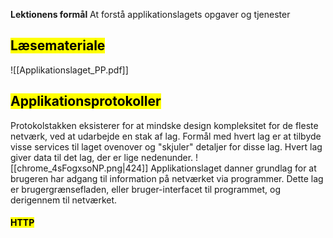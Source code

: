 **Lektionens formål**
At forstå applikationslagets opgaver og tjenester
## <mark class="hltr-orange">Læsemateriale</mark>
![[Applikationslaget_PP.pdf]]



## <mark class="hltr-green">Applikationsprotokoller</mark>
Protokolstakken eksisterer for at mindske design kompleksitet for de fleste netværk, ved at udarbejde en stak af lag.
Formål med hvert lag er at tilbyde visse services til laget ovenover og "skjuler" detaljer for disse lag.
Hvert lag giver data til det lag, der er lige nedenunder. 
![[chrome_4sFogxsoNP.png|424]]
Applikationslaget danner grundlag for at brugeren har adgang til information på netværket via programmer. Dette lag er brugergrænsefladen, eller bruger-interfacet til programmet, og derigennem til netværket. 


#### <mark class="hltr-red">HTTP</mark>

